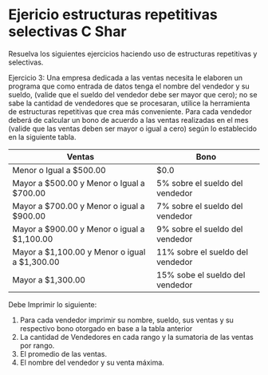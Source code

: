 # Ejericio estructuras repetitivas selectivas C Shar

Resuelva los siguientes ejercicios haciendo uso de estructuras repetitivas y selectivas.

Ejercicio 3:
Una empresa dedicada a las ventas necesita le elaboren un programa que como entrada de
datos tenga el nombre del vendedor y su sueldo, (valide que el sueldo del vendedor debe ser
mayor que cero); no se sabe la cantidad de vendedores que se procesaran, utilice la
herramienta de estructuras repetitivas que crea más conveniente. Para cada vendedor deberá
de calcular un bono de acuerdo a las ventas realizadas en el mes (valide que las ventas deben
ser mayor o igual a cero) según lo establecido en la siguiente tabla.

| Ventas | Bono |
| ------------- | ------------- |
| Menor o Igual a $500.00 | $0.0 |
| Mayor a $500.00 y Menor o Igual a $700.00 | 5% sobre el sueldo del vendedor |
| Mayor a $700.00 y Menor o igual a $900.00 | 7% sobre el sueldo del vendedor |
| Mayor a $900.00 y Menor o igual a $1,100.00 | 9% sobre el sueldo del vendedor |
| Mayor a $1,100.00 y Menor o igual a $1,300.00 | 11% sobre el sueldo del vendedor |
| Mayor a $1,300.00 | 15% sobe el sueldo del vendedor |

Debe Imprimir lo siguiente:
1. Para cada vendedor imprimir su nombre, sueldo, sus ventas y su respectivo bono
otorgado en base a la tabla anterior
2. La cantidad de Vendedores en cada rango y la sumatoria de las ventas por rango.
3. El promedio de las ventas.
4. El nombre del vendedor y su venta máxima.






